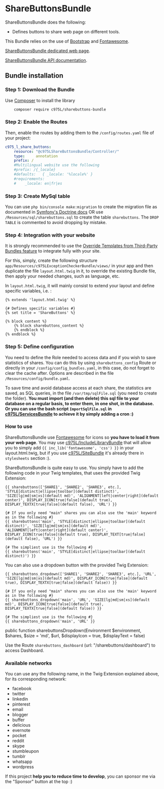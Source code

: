 # ShareButtonsBundle


ShareButtonsBundle does the following:

- Defines buttons to share web page on different tools.

This Bundle relies on the use of [Bootstrap](http://getbootstrap.com/) and [Fontawesome](https://fontawesome.com).

[ShareButtonsBundle dedicated web page](https://975l.com/en/pages/sharebuttons-bundle).

[ShareButtonsBundle API documentation](https://975l.com/apidoc/c975L/ShareButtonsBundle.html).

## Bundle installation

### Step 1: Download the Bundle

Use [Composer](https://getcomposer.org) to install the library

```bash
    composer require c975L/sharebuttons-bundle
```

### Step 2: Enable the Routes

Then, enable the routes by adding them to the `/config/routes.yaml` file of your project:

```yml
c975_l_share_buttons:
    resource: "@c975LShareButtonsBundle/Controller/"
    type:     annotation
    prefix: /
    #Multilingual website use the following
    #prefix: /{_locale}
    #defaults:   { _locale: '%locale%' }
    #requirements:
    #    _locale: en|fr|es
```

### Step 3: Create MySql table

You can use `php bin/console make:migration` to create the migration file as documented in [Symfony's Doctrine docs](https://symfony.com/doc/current/doctrine.html) OR use `/Resources/sql/sharebuttons.sql` to create the table `sharebuttons`. The `DROP TABLE` is commented to avoid dropping by mistake.

### Step 4: Integration with your website

It is strongly recommended to use the [Override Templates from Third-Party Bundles feature](http://symfony.com/doc/current/templating/overriding.html) to integrate fully with your site.

For this, simply, create the following structure `app/Resources/c975LExceptionCheckerBundle/views/` in your app and then duplicate the file `layout.html.twig` in it, to override the existing Bundle file, then apply your needed changes, such as language, etc.

In `layout.html.twig`, it will mainly consist to extend your layout and define specific variables, i.e. :

```twig
{% extends 'layout.html.twig' %}

{# Defines specific variables #}
{% set title = 'ShareButtons' %}

{% block content %}
    {% block sharebuttons_content %}
    {% endblock %}
{% endblock %}
```

### Step 5: Define configuration

You need to define the Role needed to access data and if you wish to save statistics of shares. You can do this by using `sharebuttons_config` Route or directly in your `/config/config_bundles.yaml`, in this case, do not forget to clear the cache after. Options are described in the file `/Resources/config/bundle.yaml`.

To save time and avoid database access at each share, the statistics are saved, as SQL queries, in the file `/var/tmp/sqlFile.sql` (you need to create the folder). **You must import (and then delete) this sql file to your database on a regular basis, to enter them, in one shot, in the database. Or you can use the bash script `ImportSqlFile.sql` in [c975L/ServicesBundle](https://github.com/975L/ServicesBundle) to achieve it by simply adding a cron :)**

### How to use

ShareButtonsBundle use [Fontawesome](https://fontawesome.com) for icons so **you have to load it from your web page**. You may use [c975L/IncludeLibraryBundle](https://github.com/975L/IncludeLibraryBundle) that will allow you to simply add `{{ inc_lib('fontawesome', 'css') }}` in your layout.html.twig, but if you use [c975L/SiteBundle](https://github.com/975L/SiteBundle) it's already there in `stylesheets` section :).

ShareButtonsBundle is quite easy to use. You simply have to add the following code in your Twig templates, that uses the provided Twig Extension:

```twig
{{ sharebuttons(['SHARE1', 'SHARE2', 'SHARE3', etc.], 'STYLE[distinct|ellipse|toolbar](default distinct)', 'SIZE[lg|md|sm|xs](default md)', 'ALIGNMENT[left|center|right](default center)', DISPLAY_ICON[true|false](default true), DISPLAY_TEXTX[true|false](default false), 'URL') }}

{# If you only need "main" shares you can also use the 'main' keyword as in the following #}
{{ sharebuttons('main', 'STYLE[distinct|ellipse|toolbar](default distinct)', 'SIZE[lg|md|sm|xs](default md)', 'ALIGNMENT[left|center|right](default center)', DISPLAY_ICON[true|false](default true), DISPLAY_TEXT[true|false](default false), 'URL') }}

{# The simpliest use is the following #}
{{ sharebuttons('main', 'STYLE[distinct|ellipse|toolbar](default distinct)') }}
```

You can also use a dropdown button with the provided Twig Extension:

```twig
{{ sharebuttons_dropdown(['SHARE1', 'SHARE2', 'SHARE3', etc.], 'URL', 'SIZE[lg|md|sm|xs](default md)', DISPLAY_ICON[true|false](default true), DISPLAY_TEXTX[true|false](default false)) }}

{# If you only need "main" shares you can also use the 'main' keyword as in the following #}
{{ sharebuttons_dropdown('main', 'URL', 'SIZE[lg|md|sm|xs](default md)', DISPLAY_ICON[true|false](default true), DISPLAY_TEXTX[true|false](default false)) }}

{# The simpliest use is the following #}
{{ sharebuttons_dropdown('main', 'URL' }}
```

public function sharebuttonsDropdown(Environment $environment, $shares, $size = 'md', $url, $displayIcon = true, $displayText = false)

Use the Route `sharebuttons_dashboard` (url: "/sharebuttons/dashboard") to access Dashboard.

### Available networks

You can use any the following name, in the Twig Extension explained above, for its corresponding network:

- facebook
- twitter
- linkedin
- pinterest
- email
- blogger
- buffer
- delicious
- evernote
- pocket
- reddit
- skype
- stumbleupon
- tumblr
- whatsapp
- wordpress

If this project **help you to reduce time to develop**, you can sponsor me via the "Sponsor" button at the top :)
